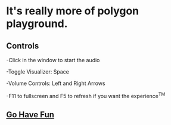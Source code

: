 <h1>
It's really more of polygon playground.
</h1>
<h2>
Controls
</h2>

  -Click in the window to start the audio

  -Toggle Visualizer: Space
  
  -Volume Controls: Left and Right Arrows

  -F11 to fullscreen and F5 to refresh if you want the experience<sup>TM</sup>

## [Go Have Fun](https://therealvincentio.github.io/Triangle-Project/)
